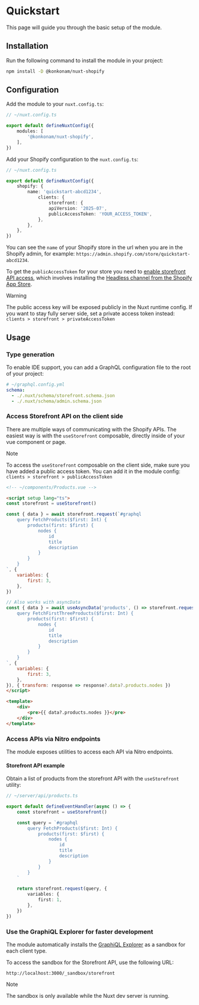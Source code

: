 # Quickstart

This page will guide you through the basic setup of the module.

## Installation

Run the following command to install the module in your project:

```bash
npm install -D @konkonam/nuxt-shopify
```

## Configuration

Add the module to your `nuxt.config.ts`:

```ts
// ~/nuxt.config.ts

export default defineNuxtConfig({
    modules: [
        '@konkonam/nuxt-shopify',
    ],
})
```

Add your Shopify configuration to the `nuxt.config.ts`:

```ts
// ~/nuxt.config.ts

export default defineNuxtConfig({
    shopify: {
        name: 'quickstart-abcd1234',
            clients: {
                storefront: {
                apiVersion: '2025-07',
                publicAccessToken: 'YOUR_ACCESS_TOKEN',
            },
        },
    },
})
```

You can see the `name` of your Shopify store in the url when you are in the Shopify admin, for example: `https://admin.shopify.com/store/quickstart-abcd1234`.

To get the `publicAccessToken` for your store you need to [enable storefront API access](https://shopify.dev/docs/storefronts/headless/building-with-the-storefront-api/getting-started#step-1-enable-storefront-api-access), which involves installing the [Headless channel from the Shopify App Store](https://apps.shopify.com/headless).

> [!WARNING]
> The public access key will be exposed publicly in the Nuxt runtime config.
> If you want to stay fully server side, set a private access token instead: `clients > storefront > privateAccessToken`

## Usage

### Type generation
    
To enable IDE support, you can add a GraphQL configuration file to the root of your project:

```yaml
# ~/graphql.config.yml
schema:
  - ./.nuxt/schema/storefront.schema.json
  - ./.nuxt/schema/admin.schema.json
```

### Access Storefront API on the client side

There are multiple ways of communicating with the Shopify APIs.
The easiest way is with the `useStorefront` composable, directly inside of your vue component or page.

> [!NOTE]
> To access the `useStorefront` composable on the client side, make sure you have added a public access token.
> You can add it in the module config: `clients > storefront > publicAccessToken`

```html
<!-- ~/components/Products.vue -->

<script setup lang="ts">
const storefront = useStorefront()

const { data } = await storefront.request(`#graphql
    query FetchProducts($first: Int) {
        products(first: $first) {
            nodes {
                id
                title
                description
            }
        }
    }
`, {
    variables: {
        first: 3,
    },
})

// Also works with asyncData
const { data } = await useAsyncData('products', () => storefront.request(`#graphql
    query FetchFirstThreeProducts($first: Int) {
        products(first: $first) {
            nodes {
                id
                title
                description
            }
        }
    }
`, {
    variables: {
        first: 3,
    },
}), { transform: response => response?.data?.products.nodes })
</script>

<template>
    <div>
        <pre>{{ data?.products.nodes }}</pre>
    </div>
</template>
```

### Access APIs via Nitro endpoints

The module exposes utilities to access each API via Nitro endpoints.

#### Storefront API example

Obtain a list of products from the storefront API with the `useStorefront` utility:

```ts
// ~/server/api/products.ts

export default defineEventHandler(async () => {
    const storefront = useStorefront()

    const query = `#graphql
        query FetchProducts($first: Int) {
            products(first: $first) {
                nodes {
                    id
                    title
                    description
                }
            }
        }
    `

    return storefront.request(query, {
        variables: {
            first: 1,
        },
    })
})
```

### Use the GraphiQL Explorer for faster development

The module automatically installs the [GraphiQL Explorer](https://www.npmjs.com/package/@graphiql/plugin-explorer)
as a sandbox for each client type.

To access the sandbox for the Storefront API, use the following URL:

```
http://localhost:3000/_sandbox/storefront
```

> [!NOTE]
> The sandbox is only available while the Nuxt dev server is running.
